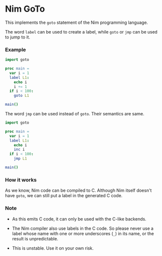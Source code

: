 # Nim GoTo

This implements the `goto` statement of the Nim programming language.

The word `label` can be used to create a label, while `goto` or `jmp` can be used to jump to it.

### Example

``` nim
import goto

proc main =
  var i = 1
  label L1:
    echo i
    i += 1
  if i < 100:
    goto L1

main()
```

The word `jmp` can be used instead of `goto`. Their semantics are same.

``` nim
import goto

proc main =
  var i = 1
  label L1:
    echo i
    inc i
  if i < 100:
    jmp L1

main()
```

### How it works

As we know, Nim code can be compiled to C. Although Nim itself doesn't have `goto`, we can still put a label in the generated C code.

### Note

+ As this emits C code, it can only be used with the C-like backends.

+ The Nim compiler also use labels in the C code. So please never use a label whose name with one or more underscores (`_`) in its name, or the result is unpredictable.

+ This is unstable. Use it on your own risk.
